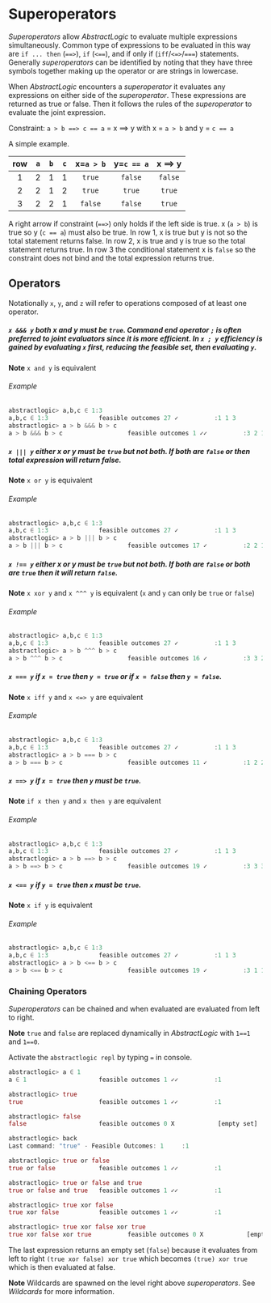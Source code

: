 # Superoperators

*Superoperators* allow *AbstractLogic* to evaluate multiple expressions simultaneously. Common type of expressions to be evaluated in this way are `if ... then` (`==>`), `if` (`<==`), and if only if (`iff`/`<=>`/`===`) statements. Generally *superoperators* can be identified by noting that they have three symbols together making up the operator or are strings in lowercase.

When *AbstractLogic* encounters a *superoperator* it evaluates any expressions on either side of the *superoperator*. These expressions are returned as true or false. Then it follows the rules of the *superoperator* to evaluate the joint expression.

Constraint: `a > b ==> c == a` = x ==> y with x = `a > b` and y = `c == a`

A simple example.

|  row  |  `a`  |  `b`  |  `c`  | x=`a > b` | y=`c == a`| x ==> y   |
| :---: | :---: | :---: | :---: |  :---:    |  :---:    |  :---:    |
|   1   |   2   |   1   |   1   |  `true`   |  `false`  |  `false`  |
|   2   |   2   |   1   |   2   |  `true`   |  `true`   |  `true`   |
|   3   |   2   |   2   |   1   |  `false`  |  `false`  |  `true`   |

A right arrow if constraint (`==>`) only holds if the left side is true. x (`a > b`) is true so y (`c == a`) must also be true. In row 1, x is true but y is not so the total statement returns false. In row 2, x is true and y is true so the total statement returns true. In row 3 the conditional statement x is `false` so the constraint does not bind and the total expression returns true.


## Operators
Notationally `x`, `y`, and `z` will refer to operations composed of at least
one operator.

##### `x &&& y` both x and y must be `true`. Command end operator `;` is often preferred to joint evaluators since it is more efficient. In `x ; y` efficiency is gained by evaluating `x` first, reducing the feasible set, then evaluating `y`.
**Note** `x and y` is equivalent
###### Example
```julia
abstractlogic> a,b,c ∈ 1:3
a,b,c ∈ 1:3              feasible outcomes 27 ✓          :1 1 3
abstractlogic> a > b &&& b > c
a > b &&& b > c                  feasible outcomes 1 ✓✓          :3 2 1
```


##### `x ||| y` either x or y must be `true` but not both. If both are `false` or then total expression will return false.
**Note** `x or y` is equivalent
###### Example
```julia
abstractlogic> a,b,c ∈ 1:3
a,b,c ∈ 1:3              feasible outcomes 27 ✓          :1 1 3
abstractlogic> a > b ||| b > c
a > b ||| b > c                  feasible outcomes 17 ✓          :2 2 1
```

##### `x !== y` either x or y must be `true` but not both. If both are `false` or both are `true` then it will return `false`.
**Note** `x xor y` and `x ^^^ y` is equivalent (`x` and `y` can only be `true` or `false`)
###### Example
```julia
abstractlogic> a,b,c ∈ 1:3
a,b,c ∈ 1:3              feasible outcomes 27 ✓          :1 1 3
abstractlogic> a > b ^^^ b > c
a > b ^^^ b > c                  feasible outcomes 16 ✓          :3 3 2
```

##### `x === y` if `x = true` then `y = true` or if `x = false` then `y = false`.
**Note** `x iff y` and `x <=> y` are equivalent
###### Example
```julia
abstractlogic> a,b,c ∈ 1:3
a,b,c ∈ 1:3              feasible outcomes 27 ✓          :1 1 3
abstractlogic> a > b === b > c
a > b === b > c                  feasible outcomes 11 ✓          :1 2 2
```

##### `x ==> y` if `x = true` then `y` must be `true`.
**Note** `if x then y` and `x then y` are equivalent
###### Example
```julia
abstractlogic> a,b,c ∈ 1:3
a,b,c ∈ 1:3              feasible outcomes 27 ✓          :1 1 3
abstractlogic> a > b ==> b > c
a > b ==> b > c                  feasible outcomes 19 ✓          :3 3 3
```

##### `x <== y` if `y = true` then `x` must be `true`.
**Note** `x if y` is equivalent
###### Example
```julia
abstractlogic> a,b,c ∈ 1:3
a,b,c ∈ 1:3              feasible outcomes 27 ✓          :1 1 3
abstractlogic> a > b <== b > c
a > b <== b > c                  feasible outcomes 19 ✓          :3 1 1
```
### Chaining Operators
*Superoperators* can be chained and when evaluated are evaluated from left to right.

**Note** `true` and `false` are replaced dynamically in *AbstractLogic* with `1==1` and `1==0`.

Activate the `abstractlogic repl` by typing `=` in console.
```julia
abstractlogic> a ∈ 1
a ∈ 1                    feasible outcomes 1 ✓✓          :1

abstractlogic> true
true                     feasible outcomes 1 ✓✓          :1

abstractlogic> false
false                    feasible outcomes 0 X            [empty set]

abstractlogic> back
Last command: "true" - Feasible Outcomes: 1     :1

abstractlogic> true or false
true or false            feasible outcomes 1 ✓✓          :1

abstractlogic> true or false and true
true or false and true   feasible outcomes 1 ✓✓          :1

abstractlogic> true xor false
true xor false           feasible outcomes 1 ✓✓          :1

abstractlogic> true xor false xor true
true xor false xor true          feasible outcomes 0 X            [empty set]
```
The last expression returns an empty set (`false`) because it evaluates from left to right `(true xor false) xor true` which becomes `(true) xor true` which is then evaluated at false.

**Note** Wildcards are spawned on the level right above *superoperators*. See *Wildcards* for more information.
